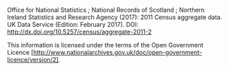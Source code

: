 Office for National Statistics ; National Records of Scotland ; Northern Ireland Statistics and Research Agency (2017): 2011 Census aggregate data. UK Data Service (Edition: February 2017). DOI: http://dx.doi.org/10.5257/census/aggregate-2011-2

This information is licensed under the terms of the Open Government Licence [http://www.nationalarchives.gov.uk/doc/open-government-licence/version/2].
